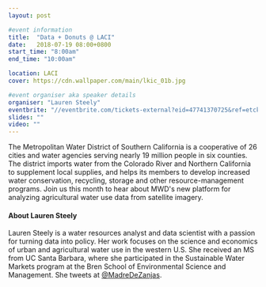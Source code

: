 ```yaml
---
layout: post

#event information
title:  "Data + Donuts @ LACI"
date:   2018-07-19 08:00+0800
start_time: "8:00am"
end_time: "10:00am"

location: LACI
cover: https://cdn.wallpaper.com/main/lkic_01b.jpg

#event organiser aka speaker details
organiser: "Lauren Steely"
eventbrite: "//eventbrite.com/tickets-external?eid=47741370725&ref=etckt"
slides: ""
video: ""
---
```


The Metropolitan Water District of Southern California is a cooperative of 26 cities and water agencies serving nearly 19 million people in six counties. The district imports water from the Colorado River and Northern California to supplement local supplies, and helps its members to develop increased water conservation, recycling, storage and other resource-management programs. Join us this month to hear about MWD's new platform for analyzing agricultural water use data from satellite imagery.

#### About Lauren Steely

Lauren Steely is a water resources analyst and data scientist with a passion for turning data into policy. Her work focuses on the science and economics of urban and agricultural water use in the western U.S. She received an MS from UC Santa Barbara, where she participated in the Sustainable Water Markets program at the Bren School of Environmental Science and Management. She tweets at [@MadreDeZanjas](https://twitter.com/MadreDeZanjas).
